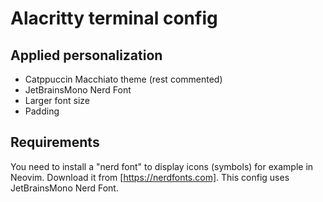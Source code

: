 # Alacritty terminal config

## Applied personalization

- Catppuccin Macchiato theme (rest commented)
- JetBrainsMono Nerd Font
- Larger font size
- Padding

## Requirements

You need to install a "nerd font" to display icons (symbols) for example in Neovim.
Download it from [https://nerdfonts.com]. This config uses JetBrainsMono Nerd Font.
